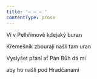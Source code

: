 ```yaml
---
title: '– – – '
contentType: prose
---
```


Ví v Pelhřimově kdejaký buran

Křemešník zbourají našli tam uran

Vyslyšet přání ať Pán Bůh dá mi

aby ho našli pod Hradčanami
